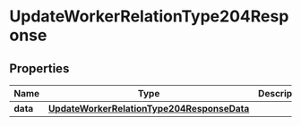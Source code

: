 

# UpdateWorkerRelationType204Response


## Properties

| Name | Type | Description | Notes |
|------------ | ------------- | ------------- | -------------|
|**data** | [**UpdateWorkerRelationType204ResponseData**](UpdateWorkerRelationType204ResponseData.md) |  |  [optional] |



